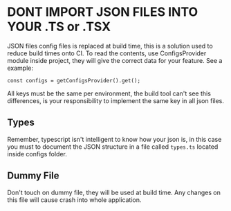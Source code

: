 # DONT IMPORT JSON FILES INTO YOUR .TS or .TSX
JSON files config files is replaced at build time, this is a solution used to reduce build times onto CI.
To read the contents, use ConfigsProvider module inside project, they will give the correct data for your feature.
See a example:

    const configs = getConfigsProvider().get();
All keys must be the same per environment, the build tool can't see this differences, is your responsibility to implement the same key in all json files.
## Types
Remember, typescript isn't intelligent to know how your json is, in this case you must to document the JSON structure in a file called `types.ts` located inside configs folder.

## Dummy File
Don't touch on dummy file, they will be used at build time.
Any changes on this file will cause crash into whole application.